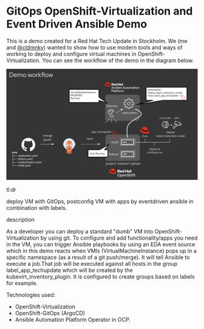 #   GitOps OpenShift-Virtualization and Event Driven Ansible Demo

This is a demo created for a Red Hat Tech Update in Stockholm.
We (me and [@cldmnky](https://github.com/cldmnky)) wanted to show how 
to use modern tools and ways of working to deploy and configure 
virtual machines in OpenShift-Virtualization. You can see the workflow 
of the demo in the diagram below. 

![Alt text](eda-demo.png?raw=true "EDA Demo")

tl:dr

deploy VM with GitOps, postconfig VM with apps by eventdriven 
ansible in combination with labels. 

description

As a developer you can deploy a standard "dumb" VM into 
OpenShift-Virtualization by using git. To configure and 
add functionality/apps you need in the VM, you can trigger
Ansible playbooks by using an EDA event source which 
in this demo reacts when VMIs (VirtualMachineInstance) pops up 
in a specific namespace (as a result of a git push/merge). It will 
tell Ansible to execute a job.That job will be executed against 
all hosts in the group label_app_techupdate which will be created 
by the kubevirt_inventory_plugin. It is configured to create 
groups based on labels for example. 

Technologies used: 
* OpenShift-Virtualization
* OpenShift-GitOps (ArgoCD)
* Ansible Automation Platform Operator in OCP.